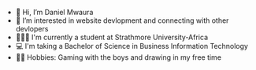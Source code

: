 - 👋 Hi, I’m Daniel Mwaura
- 👀 I’m interested in website devlopment and connecting with other devlopers 
- 👨🏿‍🎓 I'm currently a student at Strathmore University-Africa
- 💻 I'm taking a Bachelor of Science in Business Information Technology 
- 👸🏿 Hobbies: Gaming with the boys and drawing in my free time

<!---
mwaura21/mwaura21 is a ✨ special ✨ repository because its `README.md` (this file) appears on your GitHub profile.
You can click the Preview link to take a look at your changes.
--->

